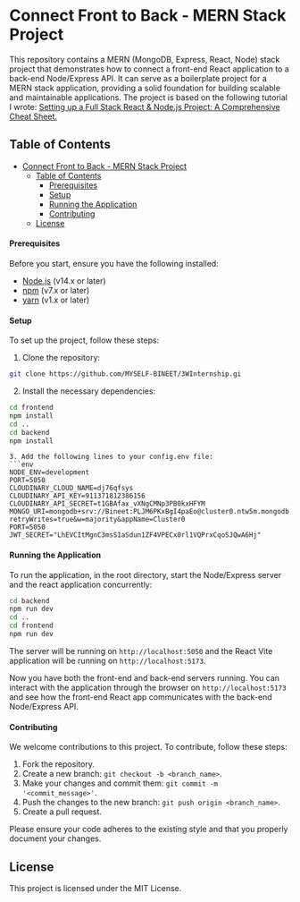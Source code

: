 # Connect Front to Back - MERN Stack Project

This repository contains a MERN (MongoDB, Express, React, Node) stack project that demonstrates how to connect a front-end React application to a back-end Node/Express API. It can serve as a boilerplate project for a MERN stack application, providing a solid foundation for building scalable and maintainable applications. 
The project is based on the following tutorial I wrote: [Setting up a Full Stack React & Node.js Project: A Comprehensive Cheat Sheet.](https://medium.com/@obrm770/setting-up-a-full-stack-react-node-js-project-a-comprehensive-cheat-sheet-ee326576c21a)


## Table of Contents 

- [Connect Front to Back - MERN Stack Project](#connect-front-to-back---mern-stack-project)
  - [Table of Contents](#table-of-contents)
      - [Prerequisites](#prerequisites)
      - [Setup](#setup)
      - [Running the Application](#running-the-application)
      - [Contributing](#contributing)
  - [License](#license)

#### Prerequisites

Before you start, ensure you have the following installed:

* [Node.js](https://nodejs.org/en/download) (v14.x or later)
* [npm](https://www.npmjs.com/get-npm) (v7.x or later)
* [yarn](https://classic.yarnpkg.com/lang/en/docs/install) (v1.x or later)

#### Setup

To set up the project, follow these steps:

1. Clone the repository:

```bash
git clone https://github.com/MYSELF-BINEET/3WInternship.gi
```

2. Install the necessary dependencies:

```bash
cd frontend
npm install
cd ..
cd backend
npm install
```


```  
3. Add the following lines to your config.env file:
```env
NODE_ENV=development
PORT=5050
CLOUDINARY_CLOUD_NAME=dj76qfsys
CLOUDINARY_API_KEY=911371812386156
CLOUDINARY_API_SECRET=t1GBAfax_vXNgCMNp3PB0kxHFYM
MONGO_URI=mongodb+srv://Bineet:PLJM6PKxBgI4paEo@cluster0.ntw5m.mongodb.net/?retryWrites=true&w=majority&appName=Cluster0
PORT=5050
JWT_SECRET="LhEVCItMgnC3msS1aSdun1ZF4VPECx0rl1VQPrxCqoSJQwA6Hj"

```

#### Running the Application

To run the application, in the root directory, start the Node/Express server and the react application concurrently:

```bash
cd backend
npm run dev
cd ..
cd frontend
npm run dev
```
The server will be running on `http://localhost:5050` and the React Vite application will be running on `http://localhost:5173`.

Now you have both the front-end and back-end servers running. You can interact with the application through the browser on `http://localhost:5173` and see how the front-end React app communicates with the back-end Node/Express API.

#### Contributing

We welcome contributions to this project. To contribute, follow these steps:

1. Fork the repository.
2. Create a new branch: `git checkout -b <branch_name>`.
3. Make your changes and commit them: `git commit -m '<commit_message>'`.
4. Push the changes to the new branch: `git push origin <branch_name>`.
5. Create a pull request.

Please ensure your code adheres to the existing style and that you properly document your changes.

## License

This project is licensed under the MIT License. 

[^1]: If you don't have yarn installed on your machine, then first run: `npm install -g yarn`.
